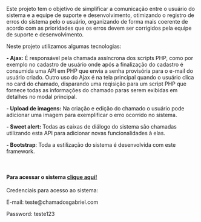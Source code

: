 Este projeto tem o objetivo de simplificar a comunicação entre o usuário do sistema e a equipe de suporte e desenvolvimento, otimizando o registro de erros do sistema pelo o usuário, organizando de forma mais coerente de acordo com as prioridades que os erros devem ser corrigidos pela equipe de suporte e desenvolvimento. 

Neste projeto utilizamos algumas tecnologias:
<p><b>- Ajax:</b> É responsável pela chamada assíncrona dos scripts PHP, como por exemplo no cadastro de usuário onde após a finalização do cadastro é consumida uma API em PHP que envia a senha provisória para o e-mail do usuário criado.
        Outro uso do Ajax é na tela principal quando o usuário clica no card do chamado, disparando uma reqisição para um script PHP que fornece todas as informações do chamado paras serem exibidas em detalhes no modal principal.</p>

<p><b>- Upload de imagens:</b> Na criação e edição do chamado o usuário pode adicionar uma imagem para exemplificar o erro ocorrido no sistema.</p>

<p><b>- Sweet alert:</b> Todas as caixas de diálogo do sistema são chamadas utilizando esta API para adicionar novas funcionalidades à elas.</p>

<p><b>- Bootstrap</b>: Toda a estilização do sistema é desenvolvida com este framework.</p>
<br>
<h4>Para acessar o sistema <a href="https://chamados.gabrielcarvalho.site/">clique aqui!</a></h4>

<p>Credenciais para acesso ao sistema:</p>

<p>E-mail: teste@chamadosgabriel.com</p>

<p>Password: teste123</p>
